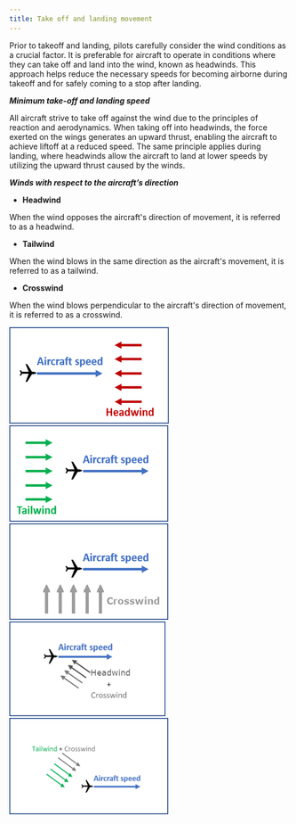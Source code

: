 ```yaml
---
title: Take off and landing movement
---
```

Prior to takeoff and landing, pilots carefully consider the wind conditions as a crucial factor. It is preferable for aircraft to operate in conditions where they can take off and land into the wind, known as headwinds. This approach helps reduce the necessary speeds for becoming airborne during takeoff and for safely coming to a stop after landing.

***Minimum take-off and landing speed***

All aircraft strive to take off against the wind due to the principles of reaction and aerodynamics. When taking off into headwinds, the force exerted on the wings generates an upward thrust, enabling the aircraft to achieve liftoff at a reduced speed. The same principle applies during landing, where headwinds allow the aircraft to land at lower speeds by utilizing the upward thrust caused by the winds.

***Winds with respect to the aircraft’s direction***

- **Headwind**

When the wind opposes the aircraft's direction of movement, it is referred to as a headwind.

- **Tailwind**

When the wind blows in the same direction as the aircraft's movement, it is referred to as a tailwind.

- **Crosswind**

When the wind blows perpendicular to the aircraft's direction of movement, it is referred to as a crosswind.

![alt text](image-3.png) ![alt text](image-4.png) ![alt text](image-6.png)
![alt text](image-9.png) ![alt text](image-10.png)